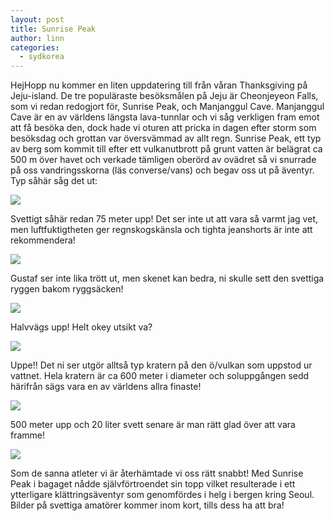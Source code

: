 ```yaml
---
layout: post
title: Sunrise Peak
author: linn
categories:
  - sydkorea
---
```


HejHopp nu kommer en liten uppdatering till från våran Thanksgiving på Jeju-island. De tre populäraste besöksmålen på Jeju är Cheonjeyeon Falls, som vi redan redogjort för, Sunrise Peak, och Manjanggul Cave. Manjanggul Cave är en av världens längsta lava-tunnlar och vi såg verkligen fram emot att få besöka den, dock hade vi oturen att pricka in dagen efter storm som besöksdag och grottan var översvämmad av allt regn. Sunrise Peak, ett typ av berg som kommit till efter ett vulkanutbrott på grunt vatten är belägrat ca 500 m över havet och verkade tämligen oberörd av ovädret så vi snurrade på oss vandringsskorna (läs converse/vans) och begav oss ut på äventyr. Typ såhär såg det ut:

![](/media/sunrise-peak-1.jpg)

Svettigt såhär redan 75 meter upp! Det ser inte ut att vara så varmt jag vet, men luftfuktigtheten ger regnskogskänsla och tighta jeanshorts är inte att rekommendera!

![](/media/sunrise-peak-2.jpg)

Gustaf ser inte lika trött ut, men skenet kan bedra, ni skulle sett den svettiga ryggen bakom ryggsäcken!

![](/media/sunrise-peak-3.jpg)

Halvvägs upp! Helt okey utsikt va?

![](/media/sunrise-peak-4.jpg)

Uppe!! Det ni ser utgör alltså typ kratern på den ö/vulkan som uppstod ur vattnet. Hela kratern är ca 600 meter i diameter och soluppgången sedd härifrån sägs vara en av världens allra finaste!

![](/media/sunrise-peak-5.jpg)

500 meter upp och 20 liter svett senare är man rätt glad över att vara framme!

![](/media/sunrise-peak-6.jpg)

Som de sanna atleter vi är återhämtade vi oss rätt snabbt! Med Sunrise Peak i bagaget nådde självförtroendet sin topp vilket resulterade i ett ytterligare klättringsäventyr som genomfördes i helg i bergen kring Seoul. Bilder på svettiga amatörer kommer inom kort, tills dess ha att bra!